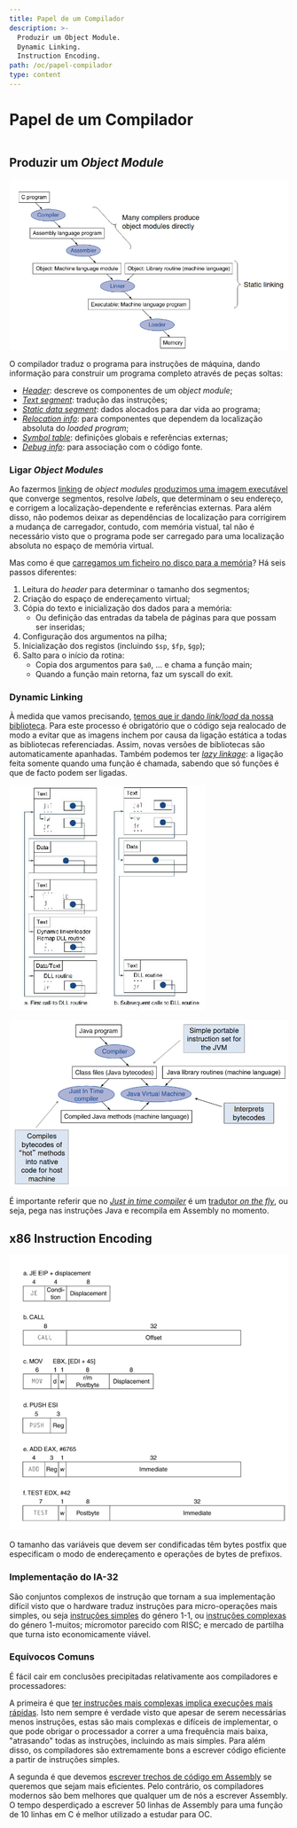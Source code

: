 ```yaml
---
title: Papel de um Compilador
description: >-
  Produzir um Object Module.
  Dynamic Linking.
  Instruction Encoding.
path: /oc/papel-compilador
type: content
---
```


# Papel de um Compilador

```toc

```

## Produzir um _Object Module_

![Tradução e Startup](./assets/0003-traducao.png#dark=3)

O compilador traduz o programa para instruções de máquina, dando informação para construir um programa completo através de peças soltas:

- [_Header_](color:yellow): descreve os componentes de um _object module_;
- [_Text segment_](color:orange): tradução das instruções;
- [_Static data segment_](color:red): dados alocados para dar vida ao programa;
- [_Relocation info_](color:pink): para componentes que dependem da localização absoluta do _loaded program_;
- [_Symbol table_](color:purple): definições globais e referências externas;
- [_Debug info_](color:blue): para associação com o código fonte.

### Ligar _Object Modules_

Ao fazermos [linking](color:pink) de _object modules_
[produzimos uma imagem executável](color:purple) que converge segmentos,
resolve _labels_, que determinam o seu endereço, e corrigem a
localização-dependente e referências externas.
Para além disso, não podemos deixar as dependências de localização para
corrigirem a mudança de carregador, contudo, com memória vistual,
tal não é necessário visto que o programa pode ser carregado para uma
localização absoluta no espaço de memória virtual.

Mas como é que [carregamos um ficheiro no disco para a memória](color:pink)?
Há seis passos diferentes:

1. Leitura do _header_ para determinar o tamanho dos segmentos;
2. Criação do espaço de endereçamento virtual;
3. Cópia do texto e inicialização dos dados para a memória:
   - Ou definição das entradas da tabela de páginas para que possam ser inseridas;
4. Configuração dos argumentos na pilha;
5. Inicialização dos registos (incluindo `$sp`, `$fp`, `$gp`);
6. Salto para o início da rotina:
   - Copia dos argumentos para `$a0`, ... e chama a função main;
   - Quando a função main retorna, faz um syscall do exit.

### Dynamic Linking

À medida que vamos precisando, [temos que ir dando _link/load_ da nossa biblioteca](color:pink).
Para este processo é obrigatório que o código seja realocado de modo a
evitar que as imagens inchem por causa da ligação estática a todas as
bibliotecas referenciadas.
Assim, novas versões de bibliotecas são automaticamente apanhadas.
Também podemos ter [_lazy linkage_](color:pink): a ligação feita somente quando
uma função é chamada, sabendo que só funções é que de facto podem ser ligadas.

![Lazy linkage](./assets/0003-lazy-linkage.png#dark=3)

![Aplicações Java](./assets/0003-java.png#dark=3)

É importante referir que no [_Just in time compiler_](color:pink) é um
[tradutor _on the fly_](color:purple), ou seja, pega nas instruções Java
e recompila em Assembly no momento.

## x86 Instruction Encoding

![x86 Instruction Encoding](./assets/0003-x86.jpg#dark=3)

O tamanho das variáveis que devem ser condificadas têm bytes postfix que
especificam o modo de endereçamento e operações de bytes de prefixos.

### Implementação do IA-32

São conjuntos complexos de instrução que tornam a sua implementação difícil
visto que o hardware traduz instruções para micro-operações mais simples,
ou seja [instruções simples](color:pink) do género 1-1, ou
[instruções complexas](color:pink) do género 1-muitos;
micromotor parecido com RISC;
e mercado de partilha que turna isto economicamente viável.

### Equívocos Comuns

É fácil cair em conclusões precipitadas relativamente aos compiladores e processadores:

A primeira é que [ter instruções mais complexas implica execuções mais rápidas](color:pink).
Isto nem sempre é verdade visto que apesar de serem necessárias menos instruções,
estas são mais complexas e difíceis de implementar,
o que pode obrigar o processador a correr a uma frequência mais baixa,
"atrasando" todas as instruções, incluindo as mais simples.
Para além disso, os compiladores são extremamente bons a escrever código
eficiente a partir de instruções simples.

A segunda é que devemos [escrever trechos de código em Assembly](color:purple)
se queremos que sejam mais eficientes.
Pelo contrário, os compiladores modernos são bem melhores que qualquer um de nós a escrever Assembly.
O tempo desperdiçado a escrever 50 linhas de Assembly para uma função de
10 linhas em C é melhor utilizado a estudar para OC.

